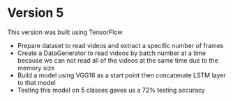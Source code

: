 # Version 5

This version was built using TensorFlow

- Prepare dataset to read videos and extract a specific number of frames
- Create a DataGenerator to read videos by batch number at a time because we can not read all of the videos at the same time due to the memory size
- Build a model using VGG16 as a start point then concatenate LSTM layer to that model
- Testing this model on 5 classes gaves us a 72% testing accuracy